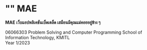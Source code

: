 # "<e>" MAE
**<e> MAE เว็บแอปพลิเคชันเบ็ดเตล็ด เสมือนมีคุณแม่คอยอยู่ข้าง ๆ**  

06066303 Problem Solving and Computer Programming
School of Information Technology, KMITL  
Year 1/2023  
